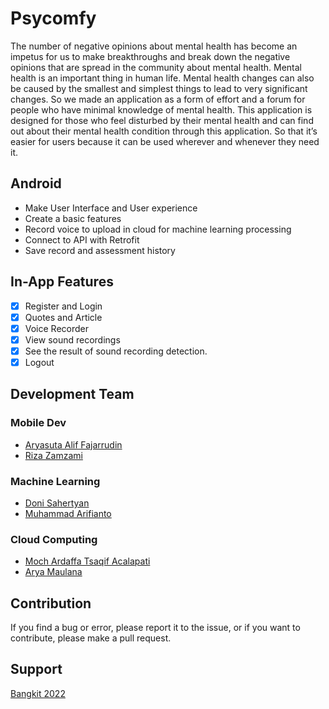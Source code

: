 
# Psycomfy
The number of negative opinions about mental health has become an impetus for us to make breakthroughs and break down the negative opinions that are spread in the community about mental health. Mental health is an important thing in human life. Mental health changes can also be caused by the smallest and simplest things to lead to very significant changes. So we made an application as a form of effort and a forum for people who have minimal knowledge of mental health. This application is designed for those who feel disturbed by their mental health and can find out about their mental health condition through this application. So that it’s easier for users because it can be used wherever and whenever they need it.
## Android
- Make User Interface and User experience
- Create a basic features
- Record voice to upload in cloud for machine learning processing
- Connect to API with Retrofit
- Save record and assessment history

## In-App Features
-  [x] Register and Login
-  [x] Quotes and Article
-  [x] Voice Recorder
-  [x] View sound recordings
-  [x] See the result of sound recording detection.
-  [x] Logout

## Development Team
### Mobile Dev
- [Aryasuta Alif Fajarrudin](https://github.com/AryassCode)
- [Riza Zamzami](https://github.com/mindflayers10)
### Machine Learning
- [Doni Sahertyan](https://github.com/OnAhert)
- [Muhammad Arifianto](https://github.com/Fiantonumber1)
### Cloud Computing
- [Moch Ardaffa Tsaqif Acalapati](https://github.com/ArdaffaTsaqif)
- [Arya Maulana](https://github.com/AryakM11)


## Contribution
If you find a bug or error, please report it to the issue, or if you want to contribute, please make a pull request.

## Support
[Bangkit 2022](https://grow.google/intl/id_id/bangkit/)
